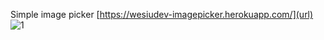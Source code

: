 Simple image picker
[https://wesiudev-imagepicker.herokuapp.com/](url)
![1](https://user-images.githubusercontent.com/116749810/199295940-2bf7ba78-8d13-4035-a9a9-2062dc79edb7.gif)

